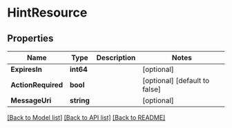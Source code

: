 # HintResource

## Properties
Name | Type | Description | Notes
------------ | ------------- | ------------- | -------------
**ExpiresIn** | **int64** |  | [optional] 
**ActionRequired** | **bool** |  | [optional] [default to false]
**MessageUri** | **string** |  | [optional] 

[[Back to Model list]](../README.md#documentation-for-models) [[Back to API list]](../README.md#documentation-for-api-endpoints) [[Back to README]](../README.md)


